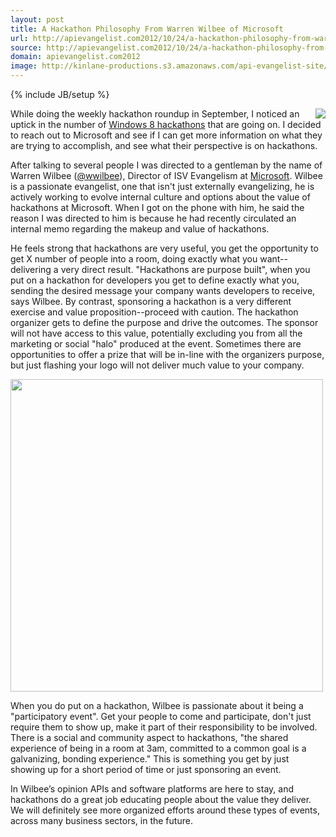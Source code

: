 ```yaml
---
layout: post
title: A Hackathon Philosophy From Warren Wilbee of Microsoft
url: http://apievangelist.com2012/10/24/a-hackathon-philosophy-from-warren-wilbee-of-microsoft/
source: http://apievangelist.com2012/10/24/a-hackathon-philosophy-from-warren-wilbee-of-microsoft/
domain: apievangelist.com2012
image: http://kinlane-productions.s3.amazonaws.com/api-evangelist-site/blog/warren-wilbee-microsoft.jpeg
---
```

{% include JB/setup %}<p>
     <a href="https://twitter.com/wwilbee" target="_blank"><img src="https://s3.amazonaws.com/kinlane-productions/api-evangelist/microsoft/warren-wilbee-microsoft.jpeg"  align="right" /></a>
</p>
<p>
     While doing the weekly hackathon roundup in September, I noticed an uptick in the number of <a title="Windows 8 Hackathons" href="http://whosin.com/pg/whois/20074247/Warren+Wilbee">Windows 8 hackathons</a> that are going on. I decided to reach out to Microsoft and see if I can get more information on what they are trying to accomplish, and see what their perspective is on hackathons.
</p>
<p>
     After talking to several people I was directed to a gentleman by the name of Warren Wilbee (<a href="https://twitter.com/wwilbee" target="_blank">@wwilbee</a>), Director of ISV Evangelism at <a href="http://www.microsoft.com/en-us/default.aspx">Microsoft</a>. Wilbee is a passionate evangelist, one that isn't just externally evangelizing, he is actively working to evolve internal culture and options about the value of hackathons at Microsoft. When I got on the phone with him, he said the reason I was directed to him is because he had recently circulated an internal memo regarding the makeup and value of hackathons.
</p>
<p>
     He feels strong that hackathons are very useful, you get the opportunity to get X number of people into a room, doing exactly what you want--delivering a very direct result. "Hackathons are purpose built", when you put on a hackathon for developers you get to define exactly what you, sending the desired message your company wants developers to receive, says Wilbee. By contrast, sponsoring a hackathon is a very different exercise and value proposition--proceed with caution. The hackathon organizer gets to define the purpose and drive the outcomes. The sponsor will not have access to this value, potentially excluding you from all the marketing or social "halo" produced at the event. Sometimes there are opportunities to offer a prize that will be in-line with the organizers purpose, but just flashing your logo will not deliver much value to your company.
</p>
<p>
     <a href="http://www.devcamps.ms/"><img src="https://s3.amazonaws.com/kinlane-productions/api-evangelist/microsoft/windows-8-hackathons.jpeg"  width="500" /></a>
</p>
<p>
     When you do put on a hackathon, Wilbee is passionate about it being a "participatory event". Get your people to come and participate, don't just require them to show up, make it part of their responsibility to be involved. There is a social and community aspect to hackathons, "the shared experience of being in a room at 3am, committed to a common goal is a galvanizing, bonding experience." This is something you get by just showing up for a short period of time or just sponsoring an event.
</p>
<p>
     In Wilbee’s opinion APIs and software platforms are here to stay, and hackathons do a great job educating people about the value they deliver. We will definitely see more organized efforts around these types of events, across many business sectors, in the future.
</p>
